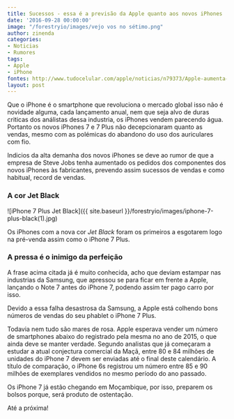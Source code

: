 ```yaml
---
title: Sucessos - essa é a previsão da Apple quanto aos novos iPhones
date: '2016-09-28 00:00:00'
image: "/forestryio/images/vejo vos no sétimo.png"
author: zinenda
categories:
- Noticias
- Rumores
tags:
- Apple
- iPhone
fontes: http://www.tudocelular.com/apple/noticias/n79373/Apple-aumenta-o-pedido-de-pecas-do-iPhone-7.html
layout: post
---
```

Que o iPhone é o smartphone que revoluciona o mercado global isso não é novidade alguma, cada lançamento anual, nem que seja alvo de duras criticas dos análistas dessa industria, os iPhones vendem parecendo água.
Portanto os novos iPhones 7 e 7 Plus não decepcionaram quanto as vendas, mesmo com as polémicas do abandono do uso dos auriculares com fio.

Indicios da alta demanha dos novos iPhones se deve ao rumor de que a empresa de Steve Jobs tenha aumentado os pedidos dos componentes dos novos iPhones às fabricantes, prevendo assim sucessos de vendas e como habitual, record de vendas.

###  A cor Jet Black

![iPhone 7 Plus Jet Black]({{ site.baseurl }}/forestryio/images/iphone-7-plus-black(1).jpg)

Os iPhones com a nova cor *Jet Black* foram os primeiros a esgotarem logo na pré-venda assim como o iPhone 7 Plus.

###  A pressa é o inimigo da perfeição

A frase acima citada já é muito conhecida, acho que deviam estampar nas industrias da Samsung, que apressou se para ficar em frente a Apple, lançando o Note 7 antes do iPhone 7, podendo assim ter pago carro por isso.

Devido a essa falha desastrosa da Samsung, a Apple está colhendo bons números de vendas do seu phablet o iPhone 7 Plus.

Todavia nem tudo são mares de rosa. Apple esperava vender um número de smartphones abaixo do registrado pela mesma no ano de 2015, o que ainda deve se manter verdade. Segundo analistas que já começaram a estudar a atual conjectura comercial da Maçã, entre 80 e 84 milhões de unidades do iPhone 7 devem ser enviadas até o final deste calendário. A título de comparação, o iPhone 6s registrou um número entre 85 e 90 milhões de exemplares vendidos no mesmo período do ano passado.

Os iPhone 7 já estão chegando em Moçambique, por isso, preparem os bolsos porque, será produto de ostentação.

Até a próxima!